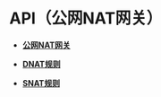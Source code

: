 # API（公网NAT网关）<a name="nat_apiv2_0000"></a>

-   **[公网NAT网关](公网NAT网关.md)**  

-   **[DNAT规则](DNAT规则.md)**  

-   **[SNAT规则](SNAT规则.md)**  


